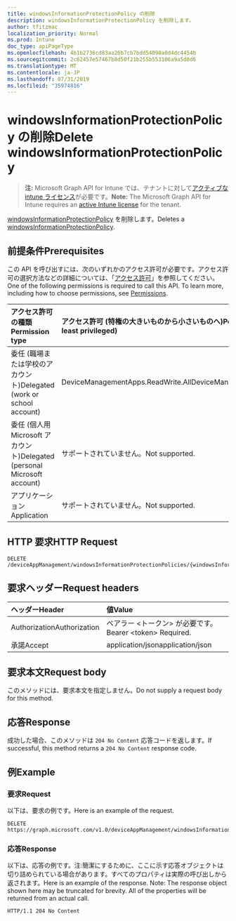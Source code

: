 ```yaml
---
title: windowsInformationProtectionPolicy の削除
description: windowsInformationProtectionPolicy を削除します。
author: tfitzmac
localization_priority: Normal
ms.prod: Intune
doc_type: apiPageType
ms.openlocfilehash: 4b1b2736cd83aa26b7cb7bdd54098a0d4dc4454b
ms.sourcegitcommit: 2c62457e57467b8d50f21b255b553106a9a5d8d6
ms.translationtype: MT
ms.contentlocale: ja-JP
ms.lasthandoff: 07/31/2019
ms.locfileid: "35974816"
---
```

# <a name="delete-windowsinformationprotectionpolicy"></a><span data-ttu-id="460c9-103">windowsInformationProtectionPolicy の削除</span><span class="sxs-lookup"><span data-stu-id="460c9-103">Delete windowsInformationProtectionPolicy</span></span>

> <span data-ttu-id="460c9-104">**注:** Microsoft Graph API for Intune では、テナントに対して[アクティブな intune ライセンス](https://go.microsoft.com/fwlink/?linkid=839381)が必要です。</span><span class="sxs-lookup"><span data-stu-id="460c9-104">**Note:** The Microsoft Graph API for Intune requires an [active Intune license](https://go.microsoft.com/fwlink/?linkid=839381) for the tenant.</span></span>

<span data-ttu-id="460c9-105">[windowsInformationProtectionPolicy](../resources/intune-mam-windowsinformationprotectionpolicy.md) を削除します。</span><span class="sxs-lookup"><span data-stu-id="460c9-105">Deletes a [windowsInformationProtectionPolicy](../resources/intune-mam-windowsinformationprotectionpolicy.md).</span></span>

## <a name="prerequisites"></a><span data-ttu-id="460c9-106">前提条件</span><span class="sxs-lookup"><span data-stu-id="460c9-106">Prerequisites</span></span>
<span data-ttu-id="460c9-p101">この API を呼び出すには、次のいずれかのアクセス許可が必要です。アクセス許可の選択方法などの詳細については、「[アクセス許可](/graph/permissions-reference)」を参照してください。</span><span class="sxs-lookup"><span data-stu-id="460c9-p101">One of the following permissions is required to call this API. To learn more, including how to choose permissions, see [Permissions](/graph/permissions-reference).</span></span>

|<span data-ttu-id="460c9-109">アクセス許可の種類</span><span class="sxs-lookup"><span data-stu-id="460c9-109">Permission type</span></span>|<span data-ttu-id="460c9-110">アクセス許可 (特権の大きいものから小さいものへ)</span><span class="sxs-lookup"><span data-stu-id="460c9-110">Permissions (from most to least privileged)</span></span>|
|:---|:---|
|<span data-ttu-id="460c9-111">委任 (職場または学校のアカウント)</span><span class="sxs-lookup"><span data-stu-id="460c9-111">Delegated (work or school account)</span></span>|<span data-ttu-id="460c9-112">DeviceManagementApps.ReadWrite.All</span><span class="sxs-lookup"><span data-stu-id="460c9-112">DeviceManagementApps.ReadWrite.All</span></span>|
|<span data-ttu-id="460c9-113">委任 (個人用 Microsoft アカウント)</span><span class="sxs-lookup"><span data-stu-id="460c9-113">Delegated (personal Microsoft account)</span></span>|<span data-ttu-id="460c9-114">サポートされていません。</span><span class="sxs-lookup"><span data-stu-id="460c9-114">Not supported.</span></span>|
|<span data-ttu-id="460c9-115">アプリケーション</span><span class="sxs-lookup"><span data-stu-id="460c9-115">Application</span></span>|<span data-ttu-id="460c9-116">サポートされていません。</span><span class="sxs-lookup"><span data-stu-id="460c9-116">Not supported.</span></span>|

## <a name="http-request"></a><span data-ttu-id="460c9-117">HTTP 要求</span><span class="sxs-lookup"><span data-stu-id="460c9-117">HTTP Request</span></span>
<!-- {
  "blockType": "ignored"
}
-->
``` http
DELETE /deviceAppManagement/windowsInformationProtectionPolicies/{windowsInformationProtectionPolicyId}
```

## <a name="request-headers"></a><span data-ttu-id="460c9-118">要求ヘッダー</span><span class="sxs-lookup"><span data-stu-id="460c9-118">Request headers</span></span>
|<span data-ttu-id="460c9-119">ヘッダー</span><span class="sxs-lookup"><span data-stu-id="460c9-119">Header</span></span>|<span data-ttu-id="460c9-120">値</span><span class="sxs-lookup"><span data-stu-id="460c9-120">Value</span></span>|
|:---|:---|
|<span data-ttu-id="460c9-121">Authorization</span><span class="sxs-lookup"><span data-stu-id="460c9-121">Authorization</span></span>|<span data-ttu-id="460c9-122">ベアラー &lt;トークン&gt; が必要です。</span><span class="sxs-lookup"><span data-stu-id="460c9-122">Bearer &lt;token&gt; Required.</span></span>|
|<span data-ttu-id="460c9-123">承諾</span><span class="sxs-lookup"><span data-stu-id="460c9-123">Accept</span></span>|<span data-ttu-id="460c9-124">application/json</span><span class="sxs-lookup"><span data-stu-id="460c9-124">application/json</span></span>|

## <a name="request-body"></a><span data-ttu-id="460c9-125">要求本文</span><span class="sxs-lookup"><span data-stu-id="460c9-125">Request body</span></span>
<span data-ttu-id="460c9-126">このメソッドには、要求本文を指定しません。</span><span class="sxs-lookup"><span data-stu-id="460c9-126">Do not supply a request body for this method.</span></span>

## <a name="response"></a><span data-ttu-id="460c9-127">応答</span><span class="sxs-lookup"><span data-stu-id="460c9-127">Response</span></span>
<span data-ttu-id="460c9-128">成功した場合、このメソッドは `204 No Content` 応答コードを返します。</span><span class="sxs-lookup"><span data-stu-id="460c9-128">If successful, this method returns a `204 No Content` response code.</span></span>

## <a name="example"></a><span data-ttu-id="460c9-129">例</span><span class="sxs-lookup"><span data-stu-id="460c9-129">Example</span></span>

### <a name="request"></a><span data-ttu-id="460c9-130">要求</span><span class="sxs-lookup"><span data-stu-id="460c9-130">Request</span></span>
<span data-ttu-id="460c9-131">以下は、要求の例です。</span><span class="sxs-lookup"><span data-stu-id="460c9-131">Here is an example of the request.</span></span>
``` http
DELETE https://graph.microsoft.com/v1.0/deviceAppManagement/windowsInformationProtectionPolicies/{windowsInformationProtectionPolicyId}
```

### <a name="response"></a><span data-ttu-id="460c9-132">応答</span><span class="sxs-lookup"><span data-stu-id="460c9-132">Response</span></span>
<span data-ttu-id="460c9-p102">以下は、応答の例です。注:簡潔にするために、ここに示す応答オブジェクトは切り詰められている場合があります。すべてのプロパティは実際の呼び出しから返されます。</span><span class="sxs-lookup"><span data-stu-id="460c9-p102">Here is an example of the response. Note: The response object shown here may be truncated for brevity. All of the properties will be returned from an actual call.</span></span>
``` http
HTTP/1.1 204 No Content
```



